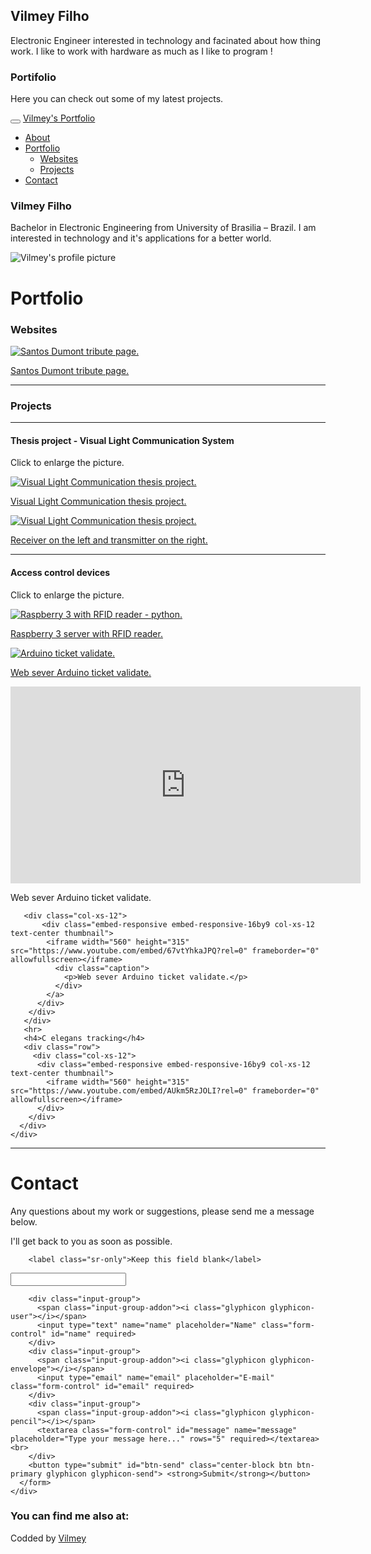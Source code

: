 ## Vilmey Filho
Electronic Engineer interested in technology and facinated about how thing work. I like to work with hardware as much as I like to program !

### Portifolio

Here you can check out some of my latest projects.


<html lang="en">
<body data-spy="scroll" data-target=".navbar" data-offset="50">
  <nav class="navbar navbar-inverse navbar-fixed-top">
    <div class="container-fluid">
      <div class="navbar-header">
        <button type="button" class="navbar-toggle" data-toggle="collapse" data-target="#myNavbar">
        <span class="icon-bar"></span>
        <span class="icon-bar"></span>
        <span class="icon-bar"></span>                       
      </button>
        <a class="navbar-brand" href="#">Vilmey's Portfolio</a>
      </div>
      <div class="collapse navbar-collapse" id="myNavbar">
        <ul class="nav navbar-nav navbar-right">
          <li><a href="#about"><span class="glyphicon glyphicon-info-sign"></span> About</a></li>
          <li class="dropdown">
            <a class="dropdown-toggle" data-toggle="dropdown" href="#"><span class="glyphicon glyphicon-book"></span> Portfolio <span class="caret"></span></a>
          <ul class="dropdown-menu">
            <li><a href="#website"> Websites </a></li>
            <li><a href="#projects"> Projects </a></li>
            </ul>
          </li>
          <li><a href="#contact"><span class="glyphicon glyphicon-phone"></span> Contact</a></li>
        </ul>
      </div>
    </div>
  </nav>

  <div class="container well">
    <div id="about" class="jumbotron row">
      <div class="col-xs-9">      
        <h3>Vilmey Filho</h3>
        <p>Bachelor in Electronic Engineering from University of Brasilia – Brazil. I am interested in technology and it's applications for a better world.</p>
      </div>
      <div class="col-xs-3" id="div-profile">
        <img src="https://media.licdn.com/mpr/mpr/shrinknp_400_400/AAEAAQAAAAAAAA0lAAAAJGI2ODU4YTI1LTMxOWItNDI2Zi04ZGUxLTYzYmFkNzExYzliNA.jpg" alt="Vilmey's profile picture" class="img-responsive" id="img-profile">
      </div>
    </div>
    <div id="website" class="container-fluid">
      <h1>Portfolio</h1>
      <h3>Websites</h3>
    </div>
    <div class="row">
      <div class="col-xs-6">
        <div class="thumbnail">
          <a href="https://codepen.io/vilmey/full/PKdWWB/" target="_blank">
            <img src="https://s3-us-west-2.amazonaws.com/i.cdpn.io/1441829.PKdWWB.fe8c8219-4534-42de-9be4-4202f03ca080.png" alt="Santos Dumont tribute page." >
            <div class="caption">
              <p>Santos Dumont tribute page.</p>
            </div>
          </a>
        </div>
      </div>
    </div>
   <div class="container-fluid">
     <hr>
     <div id="projects">
      <h3>Projects</h3>
       <hr>
       <h4>Thesis project - Visual Light Communication System</h4>
       <p>Click to enlarge the picture.</p>
       <div class="row">
        <div class="col-xs-6">
          <div class="thumbnail">
            <a href="https://goo.gl/uviGcA" target="_blank">
              <img src="https://goo.gl/uviGcA" alt="Visual Light Communication thesis project." >
              <div class="caption">
                <p>Visual Light Communication thesis project.</p>
              </div>
            </a>
          </div>
        </div>
       <div class="col-xs-6">
         <div class="thumbnail">
            <a href="https://goo.gl/Sh8nKL" target="_blank">
              <img src="https://goo.gl/Sh8nKL" alt="Visual Light Communication thesis project." >
              <div class="caption">
                <p>Receiver on the left and transmitter on the right.</p>
              </div>
            </a>
          </div>
       </div>
       </div>
       <hr>
       <h4>Access control devices</h4>
       <p>Click to enlarge the picture.</p>
       <div class="row">
         <div class="col-xs-6">
          <div class="thumbnail">
            <a href="https://goo.gl/Z11WUp" target="_blank">
              <img src="https://goo.gl/Z11WUp" alt="Raspberry 3 with RFID reader - python." >
              <div class="caption">
                <p>Raspberry 3 server with RFID reader.</p>
              </div>
            </a>
          </div>
        </div>
         <div class="col-xs-6">
          <div class="thumbnail">
            <a href="https://goo.gl/PQyJPy" target="_blank">
              <img src="https://goo.gl/pFyeBF" alt="Arduino ticket validate." >
              <div class="caption">
                <p>Web sever Arduino ticket validate.</p>
              </div>
            </a>
          </div>
        </div>
         <div class="col-xs-12">
           <div class="embed-responsive embed-responsive-16by9 col-xs-12 text-center thumbnail">
            <iframe width="560" height="315" src="https://www.youtube.com/embed/NMHvob3_Glk?rel=0" frameborder="0" allowfullscreen></iframe>
              <div class="caption">
                <p>Web sever Arduino ticket validate.</p>
              </div>
            </a>
          </div>
        </div>
       
       <div class="col-xs-12">
           <div class="embed-responsive embed-responsive-16by9 col-xs-12 text-center thumbnail">
            <iframe width="560" height="315" src="https://www.youtube.com/embed/67vtYhkaJPQ?rel=0" frameborder="0" allowfullscreen></iframe>
              <div class="caption">
                <p>Web sever Arduino ticket validate.</p>
              </div>
            </a>
          </div>
        </div>
       </div>
       <hr>
       <h4>C elegans tracking</h4>
       <div class="row">
         <div class="col-xs-12">
          <div class="embed-responsive embed-responsive-16by9 col-xs-12 text-center thumbnail">
            <iframe width="560" height="315" src="https://www.youtube.com/embed/AUkm5RzJOLI?rel=0" frameborder="0" allowfullscreen></iframe>
          </div>
        </div>
      </div>
    </div>
  </div>
  <div id="contact" class="container-fluid">
    <hr>
    <h1>Contact</h1>
    <p>Any questions about my work or suggestions, please send me a message below.</p>
    <p>I'll get back to you as soon as possible.</p>
    <div>
      <form method="post" id="gform" name ="contactform" action="https://script.google.com/macros/s/AKfycbwXr4e9b4hdhcjL3UdGLHep2p0AiiCmzXBDiVx6YxQq_gz1RjY/exec">
        
        <label class="sr-only">Keep this field blank</label>
  <input id="honeypot" type="text" name="honeypot" value="" />
        
        <div class="input-group">
          <span class="input-group-addon"><i class="glyphicon glyphicon-user"></i></span>
          <input type="text" name="name" placeholder="Name" class="form-control" id="name" required>
        </div>
        <div class="input-group">
          <span class="input-group-addon"><i class="glyphicon glyphicon-envelope"></i></span>
          <input type="email" name="email" placeholder="E-mail" class="form-control" id="email" required>
        </div>
        <div class="input-group">
          <span class="input-group-addon"><i class="glyphicon glyphicon-pencil"></i></span>
          <textarea class="form-control" id="message" name="message" placeholder="Type your message here..." rows="5" required></textarea><br>
        </div>
        <button type="submit" id="btn-send" class="center-block btn btn-primary glyphicon glyphicon-send"> <strong>Submit</strong></button>
      </form>
    </div>
  </div>
 </div>
  <div>
    <h3 class="text-center">You can find me also at:</h3>
    <p class="text-center"><a href="https://www.linkedin.com/in/vilmey/?locale=en_US" target="_blank" class="fa fa-linkedin"></a> 
    <a href="#" class="fa fa-facebook"></a> 
    <a href="https://github.com/vilmey" target="_blank" class="fa fa-github"></a></p>
  </div>
  <footer class="text-center"> Codded by <a href="https://www.freecodecamp.org/vilmey" target="_blank">Vilmey<a></footer>
  <script data-cfasync="false" type="text/javascript"
src="https://cdn.rawgit.com/dwyl/html-form-send-email-via-google-script-without-server/master/form-submission-handler.js"></script>
</body>